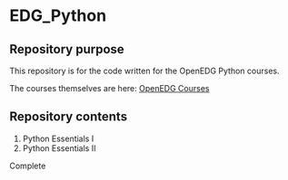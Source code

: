 # EDG_Python
## Repository purpose
This repository is for the code written for the OpenEDG Python courses.

The courses themselves are here:
[OpenEDG Courses](https://openedg.org/)

## Repository contents
1. Python Essentials I
2. Python Essentials II

Complete